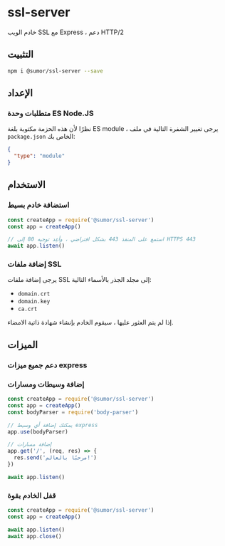 # ssl-server

خادم الويب SSL مع Express ، دعم HTTP/2

## التثبيت

```bash
npm i @sumor/ssl-server --save
```

## الإعداد

### متطلبات وحدة ES Node.JS

نظرًا لأن هذه الحزمة مكتوبة بلغة ES module ،
يرجى تغيير الشفرة التالية في ملف `package.json` الخاص بك:

```json
{
  "type": "module"
}
```

## الاستخدام

### استضافة خادم بسيط

```javascript
const createApp = require('@sumor/ssl-server')
const app = createApp()

// استمع على المنفذ 443 بشكل افتراضي ، وأعِد توجيه 80 إلى HTTPS 443
await app.listen()
```

### إضافة ملفات SSL

يرجى إضافة ملفات SSL إلى مجلد الجذر بالأسماء التالية:

- `domain.crt`
- `domain.key`
- `ca.crt`

إذا لم يتم العثور عليها ، سيقوم الخادم بإنشاء شهادة ذاتية الامضاء.

## الميزات

### دعم جميع ميزات express

### إضافة وسيطات ومسارات

```javascript
const createApp = require('@sumor/ssl-server')
const app = createApp()
const bodyParser = require('body-parser')

// يمكنك إضافة أي وسيط express
app.use(bodyParser)

// إضافة مسارات
app.get('/', (req, res) => {
  res.send('مرحبًا بالعالم!')
})

await app.listen()
```

### قفل الخادم بقوة

```javascript
const createApp = require('@sumor/ssl-server')
const app = createApp()

await app.listen()
await app.close()
```
